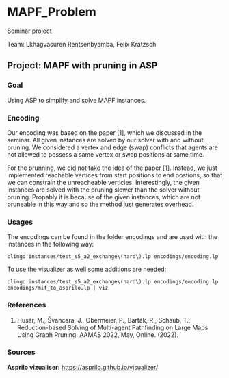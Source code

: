 # MAPF_Problem
Seminar project

Team: Lkhagvasuren Rentsenbyamba, Felix Kratzsch 
## Project: MAPF with pruning in ASP
### Goal
Using ASP to simplify and solve MAPF instances.

### Encoding
Our encoding was based on the paper [1], which we discussed in the seminar. All given instances are solved by our solver with and without pruning. We considered a vertex and edge (swap) conflicts that agents are not allowed to possess a same vertex or swap positions at same time. 
 
For the prunning, we did not take the idea of the paper [1]. Instead, we just implemented reachable vertices from start positions to end postions, so that we can constrain the unreacheable verticies. Interestingly, the given instances are solved with the pruning slower than the solver without pruning. Propably it is because of the given instances, which are not pruneable in this way and so the method just generates overhead.

### Usages
The encodings can be found in the folder encodings and are used with the instances in the following way:
```
clingo instances/test_s5_a2_exchange\(hard\).lp encodings/encoding.lp
```

To use the visualizer as well some additions are needed:
```
clingo instances/test_s5_a2_exchange\(hard\).lp encodings/encoding.lp encodings/mif_to_asprilo.lp | viz
```

### References 
1.    Husár, M., Švancara, J., Obermeier, P., Barták, R., Schaub, T.: Reduction-based
   Solving of Multi-agent Pathfinding on Large Maps Using Graph Pruning. AAMAS
   2022, May, Online. (2022).

### Sources
**Asprilo vizualiser:** https://asprilo.github.io/visualizer/
